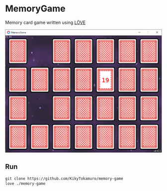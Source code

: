 # MemoryGame

Memory card game written using [LÖVE](https://love2d.org/)

![preview](./screenshots/game.png)

## Run
```
git clone https://github.com/KikyTokamuro/memory-game
love ./memory-game
```